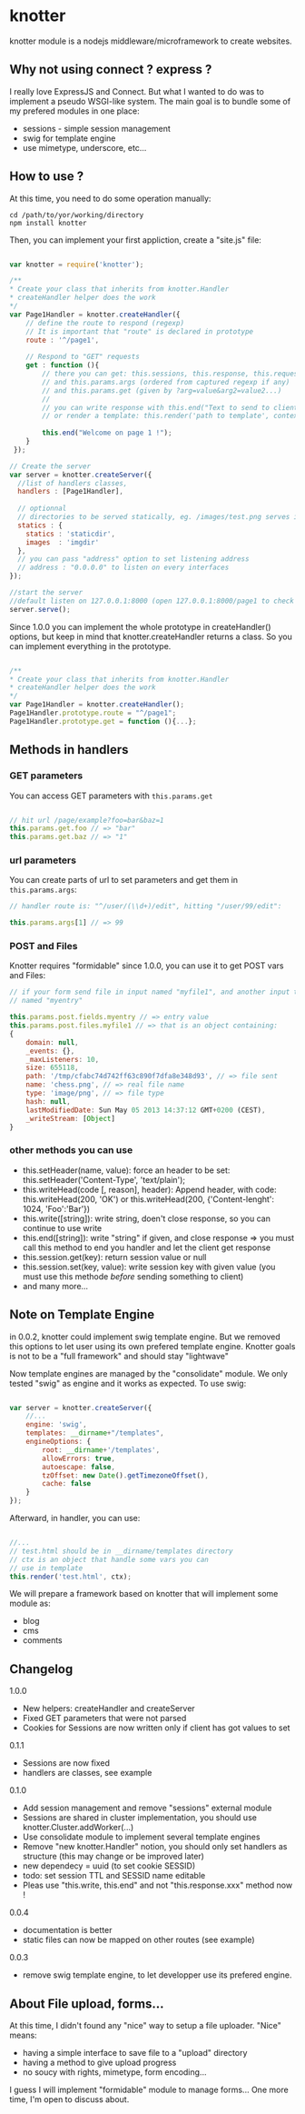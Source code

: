 # knotter

knotter module is a nodejs middleware/microframework to create websites.

## Why not using connect ? express ?

I really love ExpressJS and Connect. But what I wanted to do was to implement a pseudo WSGI-like system. 
The main goal is to bundle some of my prefered modules in one place:

 - sessions - simple session management
 - swig for template engine
 - use mimetype, underscore, etc...

## How to use ?

At this time, you need to do some operation manually:
  
    cd /path/to/yor/working/directory
    npm install knotter

Then, you can implement your first appliction, create a "site.js" file:
```javascript    

var knotter = require('knotter');

/**
* Create your class that inherits from knotter.Handler
* createHandler helper does the work
*/
var Page1Handler = knotter.createHandler({
    // define the route to respond (regexp)
    // It is important that "route" is declared in prototype
    route : '^/page1',
    
    // Respond to "GET" requests
    get : function (){
        // there you can get: this.sessions, this.response, this.request
        // and this.params.args (ordered from captured regexp if any)
        // and this.params.get (given by ?arg=value&arg2=value2...)
        // 
        // you can write response with this.end("Text to send to client");
        // or render a template: this.render('path to template', context_object)
        
        this.end("Welcome on page 1 !");
    }
 });

// Create the server
var server = knotter.createServer({
  //list of handlers classes,
  handlers : [Page1Handler], 
  
  // optionnal
  // directories to be served statically, eg. /images/test.png serves imgdir/test.png
  statics : {
    statics : 'staticdir',
    images  : 'imgdir'
  }, 
  // you can pass "address" option to set listening address
  // address : "0.0.0.0" to listen on every interfaces
});

//start the server
//default listen on 127.0.0.1:8000 (open 127.0.0.1:8000/page1 to check result)
server.serve(); 
```

Since 1.0.0 you can implement the whole prototype in createHandler() options, but keep in mind that knotter.createHandler returns a class.
So you can implement everything in the prototype.

```javascript

/**
* Create your class that inherits from knotter.Handler
* createHandler helper does the work
*/
var Page1Handler = knotter.createHandler();
Page1Handler.prototype.route = "^/page1";
Page1Handler.prototype.get = function (){...};

```


## Methods in handlers

### GET parameters

You can access GET parameters with `this.params.get`

```javascript

// hit url /page/example?foo=bar&baz=1
this.params.get.foo // => "bar"
this.params.get.baz // => "1"

```

### url parameters

You can create parts of url to set parameters and get them in `this.params.args`:

```javascript
// handler route is: "^/user/(\\d+)/edit", hitting "/user/99/edit":

this.params.args[1] // => 99

```

### POST and Files

Knotter requires "formidable" since 1.0.0, you can use it to get POST vars and Files:

```javascript
// if your form send file in input named "myfile1", and another input type "text"
// named "myentry"

this.params.post.fields.myentry // => entry value
this.params.post.files.myfile1 // => that is an object containing:
{ 
    domain: null,
    _events: {},
    _maxListeners: 10,
    size: 655118,
    path: '/tmp/cfabc74d742ff63c890f7dfa8e348d93', // => file sent
    name: 'chess.png', // => real file name
    type: 'image/png', // => file type
    hash: null,
    lastModifiedDate: Sun May 05 2013 14:37:12 GMT+0200 (CEST),
    _writeStream: [Object]
}  

```

### other methods you can use

- this.setHeader(name, value): force an header to be set: this.setHeader('Content-Type', 'text/plain');
- this.writeHead(code [, reason], header): Append header, with code:
    this.writeHead(200, 'OK')
    or
    this.writeHead(200, {'Content-lenght': 1024, 'Foo':'Bar'})
- this.write([string]): write string, doen't close response, so you can continue to use write
- this.end([string]): write "string" if given, and close response => you must call this method to end you handler and let the client get response
- this.session.get(key): return session value or null
- this.session.set(key, value): write session key with given value (you must use this methode *before* sending something to client)
- and many more...

## Note on Template Engine

in 0.0.2, knotter could implement swig template engine. But we removed this options to let user using its own prefered template engine. Knotter goals is not to be a "full framework" and should stay "lightwave"

Now template engines are managed by the "consolidate" module. We only tested "swig" as engine and it works as expected. To use swig:

```javascript

var server = knotter.createServer({
    //...
    engine: 'swig',
    templates: __dirname+"/templates",
    engineOptions: {
        root: __dirname+'/templates',
        allowErrors: true,
        autoescape: false,
        tzOffset: new Date().getTimezoneOffset(),
        cache: false
    }
});

```

Afterward, in handler, you can use:

```javascript

//...
// test.html should be in __dirname/templates directory
// ctx is an object that handle some vars you can
// use in template
this.render('test.html', ctx);

```


We will prepare a framework based on knotter that will implement some module as:
- blog
- cms
- comments


## Changelog

1.0.0
- New helpers: createHandler and createServer
- Fixed GET parameters that were not parsed
- Cookies for Sessions are now written only if client has got values to set

0.1.1
- Sessions are now fixed
- handlers are classes, see example

0.1.0
- Add session management and remove "sessions" external module
- Sessions are shared in cluster implementation, you should use knotter.Cluster.addWorker(...)
- Use consolidate module to implement several template engines
- Remove "new knotter.Handler" notion, you should only set handlers as structure (this may change or be improved later)
- new dependecy = uuid (to set cookie SESSID)
- todo: set session TTL and SESSID name editable
- Pleas use "this.write, this.end" and not "this.response.xxx" method now !

0.0.4
- documentation is better
- static files can now be mapped on other routes (see example)

0.0.3
-  remove swig template engine, to let developper use its prefered engine.

## About File upload, forms...

At this time, I didn't found any "nice" way to setup a file uploader. "Nice" means:
- having a simple interface to save file to a "upload" directory
- having a method to give upload progress
- no soucy with rights, mimetype, form encoding...

I guess I will implement "formidable" module to manage forms... One more time, I'm open to discuss about.

